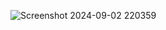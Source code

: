 ![Screenshot 2024-09-02 220359](https://github.com/user-attachments/assets/4b5c876a-5ea9-4dc3-8606-fc3d536aafb4)

